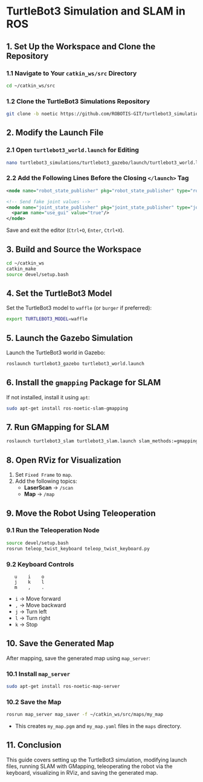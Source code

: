 # TurtleBot3 Simulation and SLAM in ROS

## **1. Set Up the Workspace and Clone the Repository**

### **1.1 Navigate to Your `catkin_ws/src` Directory**
```bash
cd ~/catkin_ws/src
```

### **1.2 Clone the TurtleBot3 Simulations Repository**
```bash
git clone -b noetic https://github.com/ROBOTIS-GIT/turtlebot3_simulations.git
```

## **2. Modify the Launch File**

### **2.1 Open `turtlebot3_world.launch` for Editing**
```bash
nano turtlebot3_simulations/turtlebot3_gazebo/launch/turtlebot3_world.launch
```

### **2.2 Add the Following Lines Before the Closing `</launch>` Tag**
```xml
<node name="robot_state_publisher" pkg="robot_state_publisher" type="robot_state_publisher" respawn="false" output="screen"/>

<!-- Send fake joint values -->
<node name="joint_state_publisher" pkg="joint_state_publisher" type="joint_state_publisher">
  <param name="use_gui" value="true"/>
</node>
```
Save and exit the editor (`Ctrl+O`, `Enter`, `Ctrl+X`).

## **3. Build and Source the Workspace**
```bash
cd ~/catkin_ws
catkin_make
source devel/setup.bash
```

## **4. Set the TurtleBot3 Model**
Set the TurtleBot3 model to `waffle` (or `burger` if preferred):
```bash
export TURTLEBOT3_MODEL=waffle
```

## **5. Launch the Gazebo Simulation**
Launch the TurtleBot3 world in Gazebo:
```bash
roslaunch turtlebot3_gazebo turtlebot3_world.launch
```

## **6. Install the `gmapping` Package for SLAM**
If not installed, install it using `apt`:
```bash
sudo apt-get install ros-noetic-slam-gmapping
```

## **7. Run GMapping for SLAM**
```bash
roslaunch turtlebot3_slam turtlebot3_slam.launch slam_methods:=gmapping
```

## **8. Open RViz for Visualization**
1. Set `Fixed Frame` to `map`.
2. Add the following topics:
   - **LaserScan** → `/scan`
   - **Map** → `/map`

## **9. Move the Robot Using Teleoperation**

### **9.1 Run the Teleoperation Node**
```bash
source devel/setup.bash
rosrun teleop_twist_keyboard teleop_twist_keyboard.py
```

### **9.2 Keyboard Controls**
```
   u    i    o
   j    k    l
   m    ,    .
```
- `i` → Move forward
- `,` → Move backward
- `j` → Turn left
- `l` → Turn right
- `k` → Stop

## **10. Save the Generated Map**
After mapping, save the generated map using `map_server`:

### **10.1 Install `map_server`**
```bash
sudo apt-get install ros-noetic-map-server
```

### **10.2 Save the Map**
```bash
rosrun map_server map_saver -f ~/catkin_ws/src/maps/my_map
```
- This creates `my_map.pgm` and `my_map.yaml` files in the `maps` directory.



## **11. Conclusion**
This guide covers setting up the TurtleBot3 simulation, modifying launch files, running SLAM with GMapping, teleoperating the robot via the keyboard, visualizing in RViz, and saving the generated map. 

